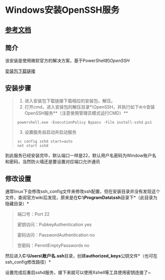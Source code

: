 # Windows安装OpenSSH服务

## [参考文档](https://www.jianshu.com/p/6e5bc39d386e)

## 简介

该安装是使用微软官方的解决方案，基于PowerShell的*OpenSSH*

[安装包下载链接][link1]

## 安装步骤

> 1. 进入安装包下载链接下载相应的安装包，解压。
> 2. 打开cmd，进入安装包的解压目录\*\OpenSSH，并执行如下`命令`安装OpenSSH服务**（注意使用管理员模式运行CMD）**
>
> ```CMD
> powershell.exe -ExecutionPolicy Bypass -File install-sshd.ps1
> ```
>
> 3. 设置服务自启动并启动服务
>
> ``` CMD
> sc config sshd start=auto
> net start sshd
> ```

到此服务已经安装完毕，默认端口一样是22，默认用户名密码为Window账户名和密码，当然防火墙还是要设置对应端口允许通讯

## 修改设置

通常linux下会修改ssh_config文件来修改ssh配置，但在安装目录并没有发现这个文件，查阅官方wiki后发现，原来是在**C:\ProgramData\ssh**目录下*（此目录为隐藏目录）*

> 端口号：Port 22
>
> 密钥访问：PubkeyAuthentication yes
>
> 密码访问：PasswordAuthentication no
>
> 空密码：PermitEmptyPasswords no

然后进入**C:\Users\账户名\.ssh**目录，创建**authorized_keys**公钥文件*（也可在ssh_config修改路径）*

设置完成后重启sshd服务，接下来就可以使用Xshell等工具使用密钥连接了~

[link1]:https://github.com/PowerShell/Win32-OpenSSH/releases

